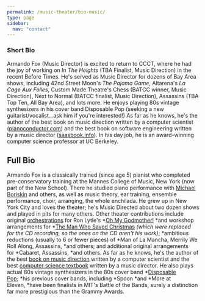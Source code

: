 ```yaml
---
permalink: /music-theater/bio-music/
type: page
sidebar:
  nav: "contact"
---
```


### Short Bio

Armando Fox (Music Director) is excited to return to CCCT, where he
had the joy of working on _In The Heights_ (TBA
Finalist, Music Direction) in the recent Before Times.
He's served as Music
Director for dozens of Bay Area shows, including 42nd Street Moon's
_The Pajama Game_, Altarena's
_La Cage Aux Folles_, Custom Made Theatre's Chess (BATCC
winner, Music Direction), Next to Normal (BATCC finalist, Music
Direction), Assassins (TBA Top Ten, All Bay Area), and lots more.
He enjoys playing 80s vintage synthesizers in his cover
band Disposable Pop (seeking a new
guitarist/vocalist...ask him if you're interested!) As far as he knows,
he's the author of the best book on music direction written by a
computer scientist ([pianoconductor.com](pianoconductor.com)) and the best book on software
engineering written by a music director ([saasbook.info](www.saasbook.info)).  In his day
job, he is an award-winning computer science professor at UC Berkeley.

## Full Bio

Armando Fox is a classically trained (since age 5) pianist who
completed pre-conservatory training at the Mannes College of Music,
New York (now part of the New School). There he studied piano
performance with [Michael
Boriskin](https://www.facebook.com/MichaelBoriskin/) and others, as
well as music theory, ear training, ensemble performance, choir,
arranging, the whole enchilada. He grew up in New York City and loves
the theater; he's Music Directed about two dozen shows and played in
pits for many others. Other theater contributions include
original [orchestrations](https://www.youtube.com/watch?v=-OqIIJURIls) for
Ron Lytle's *[Oh My Godmother!](http://ohmygodmother.com/) *and
workshop arrangements for *[The Man Who Saved
Christmas](http://themanwhosavedchristmas.com/) *(which were replaced
for the CD recording, so the ones on the CD aren't his
work)*; *ambitious reductions (usually to 6 or fewer pieces) of *Man
of La Mancha, Merrily We Roll Along, Assassins, *and others; and
additional original arrangements for *Cabaret, Assassins, *and
others. As far as he knows, he's the author of the best [book on music
direction](http://pianoconductor.com/) written by a computer scientist
and the best [computer science
textbook](http://saasbook.info/) written by a music director. He also
plays actual 80s vintage synthesizers in the 80s cover
band *[Disposable Pop](http://disposablepop.com/); *his previous cover
bands, including *Spoon *and *More at Eleven, *have been finalists in
MIT's Battle of the Bands, surely a distinction far more prestigious
than the Grammy Awards. 

